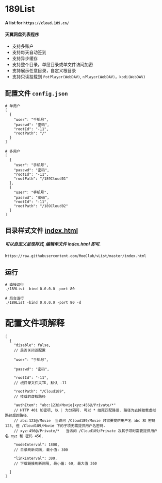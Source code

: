 # 189List
#### A list for `https://cloud.189.cn/`
#### 天翼网盘列表程序
- 支持多账户
- 支持每天自动签到
- 支持异步缓存
- 支持整个目录，单层目录或单文件访问加密
- 支持展示任意目录，自定义根目录
- 支持只读挂载到 `PotPlayer(WebDAV)`, `nPlayer(WebDAV)`，`kodi(WebDAV)`

## 配置文件 `config.json`
```
# 单用户
[
  {
    "user": "手机号",
    "passwd": "密码",
    "rootId": "-11",
    "rootPath": "/"
  }
]

# 多用户
[
  {
    "user": "手机号",
    "passwd": "密码",
    "rootId": "-11",
    "rootPath": "/189Cloud01"
  },
  {
    "user": "手机号",
    "passwd": "密码",
    "rootId": "-11",
    "rootPath": "/189Cloud02"
  }
]

```


## 目录样式文件 [index.html](https://raw.githubusercontent.com/MoeClub/vList/master/index.html)
##### 可以自定义呈现样式, 编辑单文件 index.html 即可.
```
https://raw.githubusercontent.com/MoeClub/vList/master/index.html

```

## 运行
```
# 直接运行
./189List -bind 0.0.0.0 -port 80

# 后台运行
./189List -bind 0.0.0.0 -port 80 -d

```

# 配置文件项解释
```
[
  {
    "disable": false,
    // 是否关闭该配置
    
    "user": "手机号",
    
    "passwd": "密码",
    
    "rootId": "-11",
    // 根目录文件夹ID, 默认 -11
    
    "rootPath": "/Cloud189",
    // 挂载的虚拟路径
    
    "authItem": "abc:123@/Movie|xyz:456@/Private/*"
    // HTTP 401 加密项, 以 | 为分隔符. 可以 * 结尾匹配路径. 路径为去掉挂载虚拟路径后的路径.
    // abc:123@/Movie  当访问 /Cloud189/Movie 时需要提供用户名 abc 和 密码 123, 但 /Cloud189/Movie 下的子项无需提供用户名密码.
    // xyz:456@/Private/*   当访问 /Cloud189/Private 及其子项时需要提供用户名 xyz 和 密码 456.
    
    "nodeInterval": 1800,
    // 目录刷新间隔, 最小值: 300
    
    "linkInterval": 300,
    // 下载链接刷新间隔, 最小值: 60, 最大值 360
    
  }
]

```
